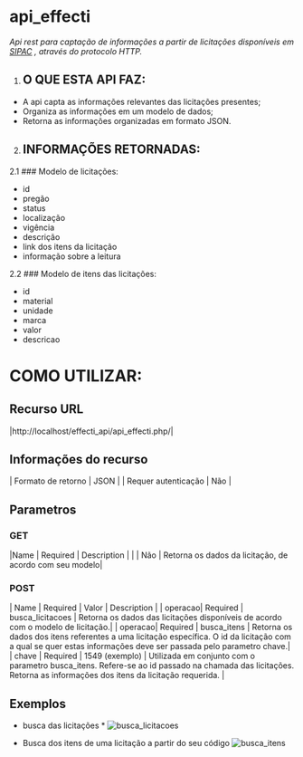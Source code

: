 # api_effecti
 *Api rest para captação de informações a partir de licitações disponíveis em [SIPAC](https://sig.ifsc.edu.br/public/listaEditais.do?tipo=2&aba=p-editais-atas&buscaTodas=true&acao=544) , através do protocolo HTTP.*

1. ## O QUE ESTA API FAZ: 
- A api capta as informações relevantes das licitações presentes;
- Organiza as informações em um modelo de dados;
- Retorna as informações organizadas em formato JSON.

2. ## INFORMAÇÕES RETORNADAS:
2.1 ### Modelo de licitações:
- id
- pregão
- status
- localização
- vigência
- descrição
- link dos itens da licitação
- informação sobre a leitura

2.2 ### Modelo de itens das licitações:
- id
- material
- unidade
- marca
- valor
- descricao

# COMO UTILIZAR:

## Recurso URL
|http://localhost/effecti_api/api_effecti.php/|

## Informações do recurso

| Formato de retorno  | JSON |
| Requer autenticação | Não  |

## Parametros

### GET

|Name | Required | Description |
|     | Não      | Retorna os dados da licitação, de acordo com seu modelo|


### POST
| Name    | Required | Valor            | Description |
| operacao| Required | busca_licitacoes | Retorna os dados das licitações disponíveis de acordo com o modelo de licitação.|
| operacao| Required | busca_itens      | Retorna os dados dos itens referentes a uma licitação específica. O id da licitação com a qual se quer estas informações deve ser passada pelo parametro chave.|
| chave   | Required | 1549 (exemplo)   | Utilizada em conjunto com o parametro busca_itens. Refere-se ao id passado na chamada das licitações. Retorna as informações dos itens da licitação requerida. |

## Exemplos
* busca das licitações *
![busca_licitacoes](https://user-images.githubusercontent.com/92892326/146692992-137a8e07-fc83-4231-8d64-a86090039927.png)

* Busca dos itens de uma licitação a partir do seu código
![busca_itens](https://user-images.githubusercontent.com/92892326/146692980-6f02c462-693b-4284-90b9-a6bb4c167880.png)


